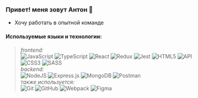 ### Привет! меня зовут Антон 👋

- Хочу работать в опытной команде

#### Используемые языки и технологии:
> *frontend:*  
![JavaScript](https://img.shields.io/badge/javascript-494D4E.svg?style=for-the-badge&logo=javascript&logoColor=FFFFFF)
![TypeScript](https://img.shields.io/badge/typescript-494D4E.svg?style=for-the-badge&logo=typescript&logoColor=FFFFFF)
![React](https://img.shields.io/badge/react-494D4E.svg?style=for-the-badge&logo=react&logoColor=FFFFFF)
![Redux](https://img.shields.io/badge/redux-494D4E.svg?style=for-the-badge&logo=redux&logoColor=FFFFFF)
![Jest](https://img.shields.io/badge/jest-494D4E.svg?style=for-the-badge&logo=jest&logoColor=FFFFFF)
![HTML5](https://img.shields.io/badge/html5-494D4E.svg?style=for-the-badge&logo=html5&logoColor=FFFFFF)
![API](https://img.shields.io/badge/-BEM%20-494D4E?style=for-the-badge&logo=BEM&logoColor=FFFFFF)
![CSS3](https://img.shields.io/badge/css3-494D4E.svg?style=for-the-badge&logo=css3&logoColor=FFFFFF)
![SASS](https://img.shields.io/badge/sass-494D4E.svg?style=for-the-badge&logo=sass&logoColor=FFFFFF)   
*backend:*  
![NodeJS](https://img.shields.io/badge/node.js-494D4E?style=for-the-badge&logo=node.js&logoColor=FFFFFF)
![Express.js](https://img.shields.io/badge/express.js-494D4E.svg?style=for-the-badge&logo=express&logoColor=FFFFFF)
![MongoDB](https://img.shields.io/badge/MongoDB-494D4E.svg?style=for-the-badge&logo=mongodb&logoColor=FFFFFF)
![Postman](https://img.shields.io/badge/Postman-494D4E?style=for-the-badge&logo=postman&logoColor=FFFFFF)  
*также используется:*  
![Git](https://img.shields.io/badge/git-494D4E.svg?style=for-the-badge&logo=git&logoColor=FFFFFF)
![GitHub](https://img.shields.io/badge/github-494D4E.svg?style=for-the-badge&logo=github&logoColor=FFFFFF)
![Webpack](https://img.shields.io/badge/webpack-494D4E.svg?style=for-the-badge&logo=webpack&logoColor=FFFFFF)
![Figma](https://img.shields.io/badge/figma-494D4E.svg?style=for-the-badge&logo=figma&logoColor=FFFFFF)

